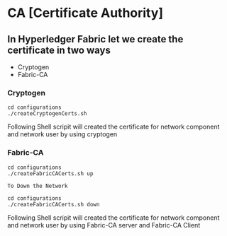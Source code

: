 # CA [Certificate Authority]

## In Hyperledger Fabric let we create the certificate in two ways

- Cryptogen
- Fabric-CA

### Cryptogen

    cd configurations
    ./createCryptogenCerts.sh

Following Shell scripit will created the certificate for network component and network user by using cryptogen

### Fabric-CA

    cd configurations
    ./createFabricCACerts.sh up

 `To Down the Network`

    cd configurations
    ./createFabricCACerts.sh down

Following Shell scripit will created the certificate for network component and network user by using Fabric-CA server and Fabric-CA Client

